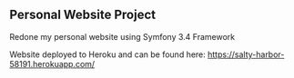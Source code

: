 ## Personal Website Project

Redone my personal website using Symfony 3.4 Framework

Website deployed to Heroku and can be found here: https://salty-harbor-58191.herokuapp.com/
